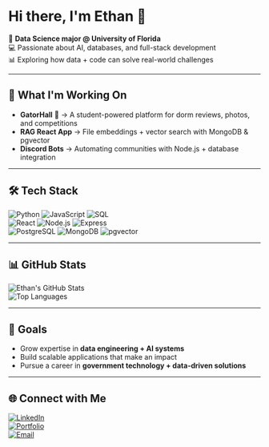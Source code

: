 # Hi there, I'm Ethan 👋  

🐊 **Data Science major @ University of Florida**  
💻 Passionate about AI, databases, and full-stack development  
📊 Exploring how data + code can solve real-world challenges  

---

## 🚀 What I'm Working On  
- **GatorHall** 🐊 → A student-powered platform for dorm reviews, photos, and competitions  
- **RAG React App** → File embeddings + vector search with MongoDB & pgvector  
- **Discord Bots** → Automating communities with Node.js + database integration  

---

## 🛠️ Tech Stack  
![Python](https://img.shields.io/badge/Python-3776AB?style=for-the-badge&logo=python&logoColor=white)
![JavaScript](https://img.shields.io/badge/JavaScript-F7DF1E?style=for-the-badge&logo=javascript&logoColor=black)
![SQL](https://img.shields.io/badge/SQL-336791?style=for-the-badge&logo=postgresql&logoColor=white)  
![React](https://img.shields.io/badge/React-20232A?style=for-the-badge&logo=react&logoColor=61DAFB)
![Node.js](https://img.shields.io/badge/Node.js-339933?style=for-the-badge&logo=node.js&logoColor=white)
![Express](https://img.shields.io/badge/Express-000000?style=for-the-badge&logo=express&logoColor=white)  
![PostgreSQL](https://img.shields.io/badge/PostgreSQL-316192?style=for-the-badge&logo=postgresql&logoColor=white)
![MongoDB](https://img.shields.io/badge/MongoDB-47A248?style=for-the-badge&logo=mongodb&logoColor=white)
![pgvector](https://img.shields.io/badge/pgvector-336791?style=for-the-badge&logo=postgresql&logoColor=white)

---

## 📊 GitHub Stats  
![Ethan's GitHub Stats](https://github-readme-stats.vercel.app/api?username=EthanWolfe&show_icons=true&theme=radical)  
![Top Languages](https://github-readme-stats.vercel.app/api/top-langs/?username=EthanWolfe&layout=compact&theme=radical)  

---

## 🎯 Goals  
- Grow expertise in **data engineering + AI systems**  
- Build scalable applications that make an impact  
- Pursue a career in **government technology + data-driven solutions**  

---

## 🌐 Connect with Me  
[![LinkedIn](https://img.shields.io/badge/LinkedIn-0A66C2?style=for-the-badge&logo=linkedin&logoColor=white)](your-link)  
[![Portfolio](https://img.shields.io/badge/Portfolio-000000?style=for-the-badge&logo=About.me&logoColor=white)](your-link)  
[![Email](https://img.shields.io/badge/Email-D14836?style=for-the-badge&logo=gmail&logoColor=white)](mailto:your-email)
